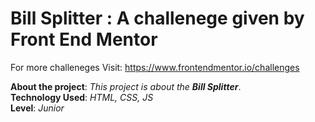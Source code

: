 # Bill Splitter : A challenege given by Front End Mentor
For more challeneges Visit: https://www.frontendmentor.io/challenges

<b>About the project</b>: <i>This project is about the <b>Bill Splitter</b></i>.<br/>
<b>Technology Used</b>: <i>HTML, CSS, JS</i><br/>
<b>Level</b>: <i>Junior</i><br/>

